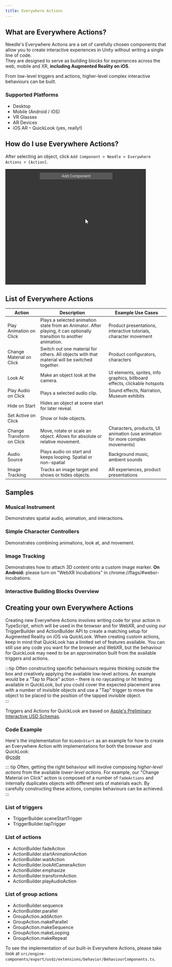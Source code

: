 ```yaml
---
title: Everywhere Actions
---
```


## What are Everywhere Actions?

Needle's Everywhere Actions are a set of carefully chosen components that allow you to create interactive experiences in Unity without writing a single line of code.  
They are designed to serve as building blocks for experiences across the web, mobile and XR, **including Augmented Reality on iOS**.  

From low-level triggers and actions, higher-level complex interactive behaviours can be built.  

### Supported Platforms
- Desktop
- Mobile (Android / iOS)
- VR Glasses
- AR Devices
- iOS AR – QuickLook (yes, really!)

## How do I use Everywhere Actions?

After selecting an object, click `Add Component > Needle > Everywhere Actions > [Action]`.

![](/imgs/everywhere-actions-component-menu.gif)

## List of Everywhere Actions

| Action | Description | Example Use Cases |
| --- | --- | --- |
| Play Animation on Click | Plays a selected animation state from an Animator. After playing, it can optionally transition to another animation. | Product presentations, interactive tutorials, character movement |
| Change Material on Click | Switch out one material for others. All objects with that material will be switched together. | Product configurators, characters |
| Look At | Make an object look at the camera. | UI elements, sprites, info graphics, billboard effects, clickable hotspots |
| Play Audio on Click | Plays a selected audio clip. | Sound effects, Narration, Museum exhibits |
| Hide on Start | Hides an object at scene start for later reveal. |
| Set Active on Click | Show or hide objects. |  |
| Change Transform on Click | Move, rotate or scale an object. Allows for absolute or relative movement. | Characters, products, UI animation (use animation for more complex movements) |
| Audio Source | Plays audio on start and keeps looping. Spatial or non-spatial | Background music, ambient sounds |
| Image Tracking | Tracks an image target and shows or hides objects. | AR experiences, product presentations |

## Samples

### Musical Instrument

Demonstrates spatial audio, animation, and interactions.

<sample src="https://engine.needle.tools/samples/musical-instrument" />

### Simple Character Controllers

Demonstrates combining animations, look at, and movement.  

<sample src="https://engine.needle.tools/samples/usdz-characters" />

### Image Tracking

Demonstrates how to attach 3D content onto a custom image marker. 
<a href=""></a>
**On Android:** please turn on "WebXR Incubations" in chrome://flags/#webxr-incubations. 

<sample src="https://engine.needle.tools/samples/image-tracking" />

### Interactive Building Blocks Overview

<sample src="https://engine.needle.tools/samples/usdz-interactivity" />

## Creating your own Everywhere Actions

Creating new Everywhere Actions involves writing code for your action in TypeScript, which will be used in the browser and for WebXR, and using our TriggerBuilder and ActionBuilder API to create a matching setup for Augmented Reality on iOS via QuickLook. When creating custom actions, keep in mind that QuickLook has a limited set of features available. You can still use any code you want for the browser and WebXR, but the behaviour for QuickLook may need to be an approximation built from the available triggers and actions. 

:::tip
Often constructing specific behaviours requires thinking outside the box and creatively applying the available low-level actions. An example would be a "Tap to Place" action – there is no raycasting or hit testing available in QuickLook, but you could cover the expected placement area with a number of invisible objects and use a "Tap" trigger to move the object to be placed to the position of the tapped invisible object.  
:::

Triggers and Actions for QuickLook are based on <a href="https://developer.apple.com/documentation/arkit/usdz_schemas_for_ar/actions_and_triggers" target="_blank">Apple's Preliminary Interactive USD Schemas</a>.

### Code Example

Here's the implementation for `HideOnStart` as an example for how to create an Everywhere Action with implementations for both the browser and QuickLook:  
@[code](@code/component-everywhere-action-hideonstart.ts)

::: tip
Often, getting the right behaviour will involve composing _higher-level actions_ from the available _lower-level actions_. For example, our "Change Material on Click" action is composed of a number of `fadeActions` and internally duplicates objects with different sets of materials each. By carefully constructing these actions, complex behaviours can be achieved.  
:::

### List of triggers

- TriggerBuilder.sceneStartTrigger
- TriggerBuilder.tapTrigger

### List of actions

- ActionBuilder.fadeAction
- ActionBuilder.startAnimationAction
- ActionBuilder.waitAction
- ActionBuilder.lookAtCameraAction
- ActionBuilder.emphasize
- ActionBuilder.transformAction
- ActionBuilder.playAudioAction

### List of group actions

- ActionBuilder.sequence
- ActionBuilder.parallel
- GroupAction.addAction
- GroupAction.makeParallel
- GroupAction.makeSequence
- GroupAction.makeLooping
- GroupAction.makeRepeat

To see the implementation of our built-in Everywhere Actions, please take look at `src/engine-components/export/usdz/extensions/behavior/BehaviourComponents.ts`.